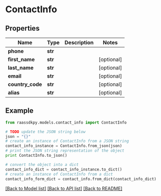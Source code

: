 # ContactInfo


## Properties
Name | Type | Description | Notes
------------ | ------------- | ------------- | -------------
**phone** | **str** |  | 
**first_name** | **str** |  | [optional] 
**last_name** | **str** |  | [optional] 
**email** | **str** |  | [optional] 
**country_code** | **str** |  | [optional] 
**alias** | **str** |  | [optional] 

## Example

```python
from raassdkpy.models.contact_info import ContactInfo

# TODO update the JSON string below
json = "{}"
# create an instance of ContactInfo from a JSON string
contact_info_instance = ContactInfo.from_json(json)
# print the JSON string representation of the object
print ContactInfo.to_json()

# convert the object into a dict
contact_info_dict = contact_info_instance.to_dict()
# create an instance of ContactInfo from a dict
contact_info_form_dict = contact_info.from_dict(contact_info_dict)
```
[[Back to Model list]](../README.md#documentation-for-models) [[Back to API list]](../README.md#documentation-for-api-endpoints) [[Back to README]](../README.md)


